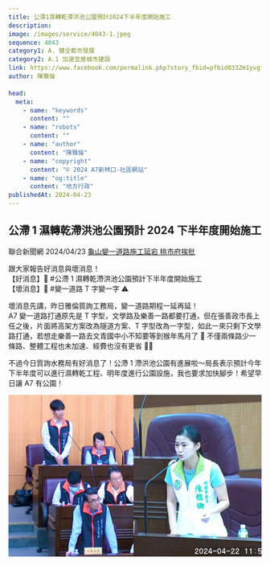 ```yaml
---
title: 公滯1濕轉乾滯洪池公園預計2024下半年度開始施工
description:
image: /images/service/4043-1.jpeg
sequence: 4043
category1: A. 健全都市發展
category2: A.1 加速宜居城市建設
link: https://www.facebook.com/permalink.php?story_fbid=pfbid033Zm1yvgfwAm7Lfw8md1w9HxXgnfZTuNoncdNMzR1cDZ3yBkh79hHZY8NdJyuqnFkl&id=100063574997048
author: 陳雅倫

head:
  meta:
    - name: "keywords"
      content: ""
    - name: "robots"
      content: ""
    - name: "author"
      content: "陳雅倫"
    - name: "copyright"
      content: "© 2024 A7新林口-社區網站"
    - name: "og:title"
      content: "地方行政"
publishedAt: 2024-04-23
---
```


## 公滯 1 濕轉乾滯洪池公園預計 2024 下半年度開始施工

聯合新聞網 2024/04/23 <a href="https://udn.com/news/story/7324/7916501?fbclid=IwZXh0bgNhZW0CMTAAAR09RExwh4HVfuKdvru1GddwmbjTWWKs0Row3tiRkKf_sT6-CzuKs-84Wrw_aem_AeKBvswAkj_qChtcqmp8YTqTdb1m0L0bimgJXqEAbPWlyAM3ddBdAv0br9Z583T3o6QJSMKUnaFvv-ZBdAtGuptx">龜山變一道路施工延宕 桃市府挨批</a>

跟大家報告好消息與壞消息！  
【好消息】🎉 #公滯 1 濕轉乾滯洪池公園預計下半年度開始施工  
【壞消息】🥺 #變一道路 T 字變一字 ⚠️

壞消息先講，昨日雅倫質詢工務局，變一道路期程一延再延！  
A7 變一道路打通原先是 T 字型，文學路及樂善一路都要打通，但在張善政市長上任之後，片面將高架方案改為隧道方案、T 字型改為一字型，如此一來只剩下文學路打通，若想走樂善一路去文青國中小不知要等到猴年馬月了 🥺
不僅兩條路少一條路、整體工程也未加速、經費也沒有更省 🤷‍♀️

不過今日質詢水務局有好消息了！公滯 1 滯洪池公園有進展啦～局長表示預計今年下半年度可以進行濕轉乾工程、明年度進行公園設施，我也要求加快腳步！希望早日讓 A7 有公園！

![s4043-1.jpeg](/images/service/s4043-1.jpeg)
